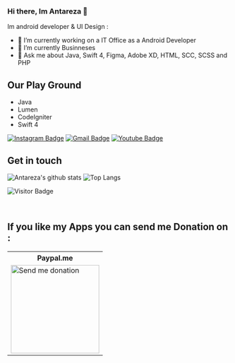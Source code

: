 
### Hi there, Im Antareza 👋

Im android developer & UI Design :

- 🔭 I’m currently working on a IT Office as a Android Developer
- 🌱 I’m currently Businneses
- 💬 Ask me about Java, Swift 4, Figma, Adobe XD, HTML, SCC, SCSS and PHP

## Our Play Ground
- Java
- Lumen
- CodeIgniter
- Swift 4

[![Instagram Badge](https://img.shields.io/badge/-antarezaghifary-ff69b4?style=flat-square&logo=instagram&logoColor=white&link=https://instagram.com/samrez._/)](https://instagram.com/samrez._)
[![Gmail Badge](https://img.shields.io/badge/-antareza08@gmail.com-c14438?style=flat-square&logo=Gmail&logoColor=white&link=mailto:antareza08@gmail.com)](mailto:antareza08@gmail.com)
[![Youtube Badge](https://img.shields.io/badge/-agamtrans-darkred?style=flat-square&logo=youtube&logoColor=white&link=https://www.youtube.com/c/agamtrans)](https://www.youtube.com/c/agamtrans)


## Get in touch

![Antareza's github stats](https://github-readme-stats.vercel.app/api?username=antarezaghifary&show_icons=true&theme=dark) 
![![Top Langs](https://github-readme-stats.vercel.app/api/top-langs/?username=antarezaghifary&layout=compact)](https://github.com/antarezaghifary/github-readme-stats) 

![Visitor Badge](https://visitor-badge.laobi.icu/badge?page_id=antarezaghifary)

<br/>

## If you like my Apps you can send me Donation on :
<table>
  <tr>
    <th>Paypal.me</th>
  </tr>
  <tr>
    <td>
      <a href="https://paypal.me/antareza" target="blank"><img src="https://i.ibb.co/Mff5X7J/QRickit-3.png" alt="Send me donation" style="width:200px !important;height:200px !important"></img></a>
    </td>
  </tr>
</table>
